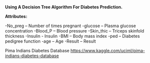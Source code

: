 **Using A Decision Tree Algorithm For Diabetes Prediction.**

**Attributes:**

   -No_preg   –   Number of times pregnant
   -glucose   –   Plasma glucose concentration
   -Blood_P   –   Blood pressure
   -Skin_thic –   Triceps skinfold thickness
   -Insulin   -   Insulin
   -BMI       –   Body mass index
   -ped       –   Diabetes pedigree function
   -age       –   Age
   -Result    –   Result

Pima Indians Diabetes Database
https://www.kaggle.com/uciml/pima-indians-diabetes-database
